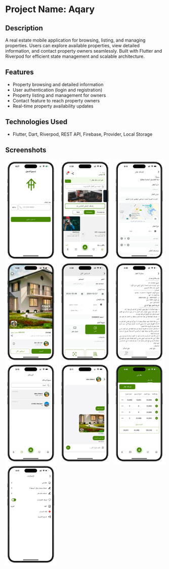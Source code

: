 # Project Name: Aqary

## Description
A real estate mobile application for browsing, listing, and managing properties. Users can explore available properties, view detailed information, and contact property owners seamlessly. Built with Flutter and Riverpod for efficient state management and scalable architecture.

## Features
- Property browsing and detailed information
- User authentication (login and registration)
- Property listing and management for owners
- Contact feature to reach property owners
- Real-time property availability updates

## Technologies Used
- Flutter, Dart, Riverpod, REST API, Firebase, Provider, Local Storage

## Screenshots


<div style="display: grid; grid-template-columns: repeat(3, 1fr); gap: 10px;">
    <img src="screenshots/login.png" alt="Property Home Screen" width="250">
    <img src="screenshots/home.png" alt="Property Details Screen" width="250">
    <img src="screenshots/addProp.png" alt="Property Filter Screen" width="250">
</div>


<div style="display: grid; grid-template-columns: repeat(3, 1fr); gap: 10px;">
    <img src="screenshots/prop.png" alt="Property Listing Screen" width="250">
    <img src="screenshots/rentProp.png" alt="Owner Home Screen" width="250">
    <img src="screenshots/contract.png" alt="Chat Screen" width="250">
</div>


<div style="display: grid; grid-template-columns: repeat(3, 1fr); gap: 10px;">
    <img src="screenshots/chatList.png" alt="Property Listing Screen" width="250">
    <img src="screenshots/chat.png" alt="Owner Contact Screen" width="250">
    <img src="screenshots/managment.png" alt="Login Screen" width="250">
</div>

<div style="display: grid; grid-template-columns: repeat(3, 1fr); gap: 10px;">
       <img src="screenshots/settings.png" alt="Signup Screen" width="250">
</div>



